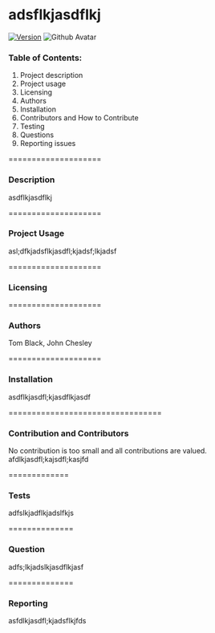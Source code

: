 # adsflkjasdflkj
[![Version](https://badge.fury.io/gh/tterb%2FHyde.svg)](https://badge.fury.io/gh/tterb%2FHyde)
![Github Avatar](https://avatars3.githubusercontent.com/u/47440447?v=4)

### Table of Contents: 
1. Project description
2. Project usage
3. Licensing
4. Authors
5. Installation
6. Contributors and How to Contribute
7. Testing
8. Questions
9. Reporting issues

====================
### Description
asdflkjasdflkj

====================
### Project Usage
asl;dfkjadsflkjasdfl;kjadsf;lkjadsf

====================
### Licensing


====================
### Authors
Tom Black, John Chesley

====================
### Installation
asdflkjasdfl;kjasdflkjasdf

=================================
### Contribution and Contributors
No contribution is too small and all contributions are valued. 
afdlkjasdfl;kajsdfl;kasjfd

=============
### Tests
adfslkjadflkjadslfkjs

==============
### Question
adfs;lkjadslkjasdflkjasf

==============
### Reporting
asfdlkjasdfl;kjadsflkjfds